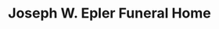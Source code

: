 ---
title: "Joseph W. Epler Funeral Home"
url: /northumberland/joseph-w-epler-funeral-home/
shop: funeral directors
---